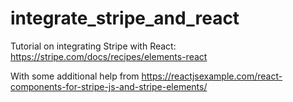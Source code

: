 # integrate_stripe_and_react
Tutorial on integrating Stripe with React: https://stripe.com/docs/recipes/elements-react

With some additional help from https://reactjsexample.com/react-components-for-stripe-js-and-stripe-elements/